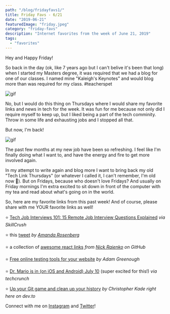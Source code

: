 ```yaml
---
path: "/blog/fridayfavs1/"
title: Friday Favs - 6/21
date: "2019-06-21"
featuredImage: "friday.jpeg"
category: "friday-favs"
description: "Internet favorites from the week of June 21, 2019"
tags:
  - "favorites"
---
```


Hey and Happy Friday!

So back in the day (ok, like 7 years ago but I can't belive it's been that long) when I started my Masters degree, it was required that we had a blog for one of our classes. I named mine "Kaleigh's Keynotes" and would blog more than was required for my class. #teacherspet

![gif](https://media.giphy.com/media/pI2paNxecnUNW/giphy.gif)

No, but I would do this thing on Thursdays where I would share my favorite links and news in tech for the week. It was fun for me because not only did I require myself to keep up, but I liked being a part of the tech comminity. Throw in some life and exhausting jobs and I stopped all that.

But now, I'm back!  

![gif](https://media.giphy.com/media/119gdJbeNRRepO/giphy.gif)

The past few months at my new job have been so refreshing. I feel like I'm finally doing what I want to, and have the energy and fire to get more involved again.

In my attempt to write again and blog more I want to bring back my old "Tech Link Thursdays" (or whatever I called it, I can't remember, I'm old now 👵). But on Fridays, because who doesn't love Fridays? And usually on Friday mornings I'm extra excited to sit down in front of the computer with my tea and read about what's going on in the world.

So, here are my favorite links from this past week! And of course, please share with me YOUR favorite links as well!

⭐️ [Tech Job Interviews 101: 15 Remote Job Interview Questions Explained](https://skillcrush.com/2019/06/17/remote-interview-questions/) _via SkillCrush_

⭐️ this [tweet](https://twitter.com/AmandaRosenberg/status/1141107799100809216) _by [Amanda Rosenberg](https://twitter.com/AmandaRosenberg)_

⭐️ a collection of [awesome react links](https://github.com/enaqx/awesome-react) _from [Nick Raienko](https://github.com/enaqx) on GitHub_

⭐️ [Free online testing tools for your website](https://adamgreenough.me/blog/free-online-testing-tools-for-your-website/) _by Adam Greenough_

⭐️ [Dr. Mario is in (on iOS and Android) July 10](https://techcrunch.com/2019/06/18/dr-mario-is-in-on-ios-and-android-july-10/) (super excited for this!) _via techcrunch_

⭐️ [Up your Git game and clean up your history](https://dev.to/christopherkade/up-your-git-game-and-clean-up-your-history-4j3j) _by Christopher Kade right here on dev.to_

Connect with me on [Instagram](https://instagram.com/klgh.js) and [Twitter](https://twitter.com/kaleighscruggs)!
